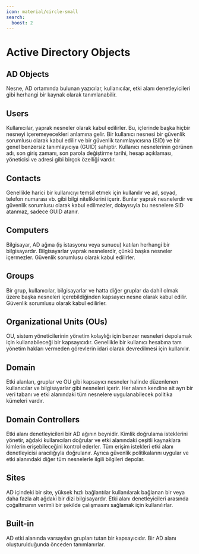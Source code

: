 ```yaml
---
icon: material/circle-small
search:
  boost: 2
---
```


# Active Directory Objects

## AD Objects

Nesne, AD ortamında bulunan yazıcılar, kullanıcılar, etki alanı denetleyicileri gibi herhangi bir kaynak olarak tanımlanabilir.

## Users

Kullanıcılar, yaprak nesneler olarak kabul edilirler. Bu, içlerinde başka hiçbir nesneyi içeremeyecekleri anlamına gelir. Bir kullanıcı nesnesi bir güvenlik sorumlusu olarak kabul edilir ve bir güvenlik tanımlayıcısına (SID) ve bir genel benzersiz tanımlayıcıya (GUID) sahiptir. Kullanıcı nesnelerinin görünen adı, son giriş zamanı, son parola değiştirme tarihi, hesap açıklaması, yöneticisi ve adresi gibi birçok özelliği vardır.

## Contacts

Genellikle harici bir kullanıcıyı temsil etmek için kullanılır ve ad, soyad, telefon numarası vb. gibi bilgi niteliklerini içerir. Bunlar yaprak nesnelerdir ve güvenlik sorumlusu olarak kabul edilmezler, dolayısıyla bu nesnelere SID atanmaz, sadece GUID atanır.

## Computers

Bilgisayar, AD ağına (iş istasyonu veya sunucu) katılan herhangi bir bilgisayardır. Bilgisayarlar yaprak nesnelerdir, çünkü başka nesneler içermezler. Güvenlik sorumlusu olarak kabul edilirler.

## Groups

Bir grup, kullanıcılar, bilgisayarlar ve hatta diğer gruplar da dahil olmak üzere başka nesneleri içerebildiğinden kapsayıcı nesne olarak kabul edilir. Güvenlik sorumlusu olarak kabul edilirler.

## Organizational Units (OUs)

OU, sistem yöneticilerinin yönetim kolaylığı için benzer nesneleri depolamak için kullanabileceği bir kapsayıcıdır. Genellikle bir kullanıcı hesabına tam yönetim hakları vermeden görevlerin idari olarak devredilmesi için kullanılır.

## Domain

Etki alanları, gruplar ve OU gibi kapsayıcı nesneler halinde düzenlenen kullanıcılar ve bilgisayarlar gibi nesneleri içerir. Her alanın kendine ait ayrı bir veri tabanı ve etki alanındaki tüm nesnelere uygulanabilecek politika kümeleri vardır.

## Domain Controllers

Etki alanı denetleyicileri bir AD ağının beynidir. Kimlik doğrulama isteklerini yönetir, ağdaki kullanıcıları doğrular ve etki alanındaki çeşitli kaynaklara kimlerin erişebileceğini kontrol ederler. Tüm erişim istekleri etki alanı denetleyicisi aracılığıyla doğrulanır. Ayrıca güvenlik politikalarını uygular ve etki alanındaki diğer tüm nesnelerle ilgili bilgileri depolar.

## Sites

AD içindeki bir site, yüksek hızlı bağlantılar kullanılarak bağlanan bir veya daha fazla alt ağdaki bir dizi bilgisayardır. Etki alanı denetleyicileri arasında çoğaltmanın verimli bir şekilde çalışmasını sağlamak için kullanılırlar.

## Built-in

AD etki alanında varsayılan grupları tutan bir kapsayıcıdır. Bir AD alanı oluşturulduğunda önceden tanımlanırlar.
